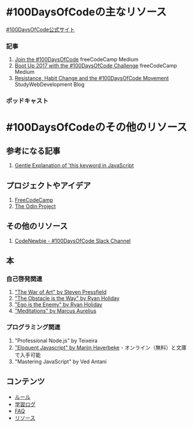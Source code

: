 # #100DaysOfCodeの主なリソース

[#100DaysOfCode公式サイト](http://100daysofcode.com/)

### 記事
1. [Join the #100DaysOfCode](https://medium.freecodecamp.com/join-the-100daysofcode-556ddb4579e4) freeCodeCamp Medium
2. [Boot Up 2017 with the #100DaysOfCode Challenge](https://medium.freecodecamp.com/start-2017-with-the-100daysofcode-improved-and-updated-18ce604b237b) freeCodeCamp Medium
3. [Resistance, Habit Change and the #100DaysOfCode Movement](https://studywebdevelopment.com/100-days-of-code.html) StudyWebDevelopment Blog

### ポッドキャスト

# #100DaysOfCodeのその他のリソース

## 参考になる記事
1. [Gentle Explanation of 'this keyword in JavaScript](http://rainsoft.io/gentle-explanation-of-this-in-javascript/)

## プロジェクトやアイデア
1. [FreeCodeCamp](https://www.freecodecamp.com)
2. [The Odin Project](http://www.theodinproject.com/)

## その他のリソース
1. [CodeNewbie - #100DaysOfCode Slack Channel](https://codenewbie.typeform.com/to/uwsWlZ)

## 本

### 自己啓発関連
1. ["The War of Art" by Steven Pressfield](http://www.goodreads.com/book/show/1319.The_War_of_Art)
2. ["The Obstacle is the Way" by Ryan Holiday](http://www.goodreads.com/book/show/18668059-the-obstacle-is-the-way?ac=1&from_search=true)
3. ["Ego is the Enemy" by Ryan Holiday](http://www.goodreads.com/book/show/27036528-ego-is-the-enemy?from_search=true&search_version=service)
4. ["Meditations" by Marcus Aurelius](https://www.goodreads.com/book/show/662925.Meditations)

### プログラミング関連
1. "Professional Node.js" by Teixeira
2. ["Eloquent Javascript" by Marijn Haverbeke](http://eloquentjavascript.net/) - オンライン（無料）と文庫で入手可能
3. "Mastering JavaScript" by Ved Antani

## コンテンツ
* [ルール](rules.md)
* [学習ログ](log.md)
* [FAQ](FAQ.md)
* [リソース](resources.md)
